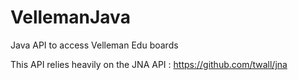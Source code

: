 VellemanJava
============

Java API to access Velleman Edu boards

This API relies heavily on the JNA API : https://github.com/twall/jna